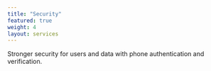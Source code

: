 ```yaml
---
title: "Security"
featured: true
weight: 4
layout: services
---
```


Stronger security for users and data with phone authentication and verification.
